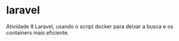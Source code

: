 # laravel
Atividade 8 Laravel, usando o script docker para deixar a busca e os containers mais eficiente.
